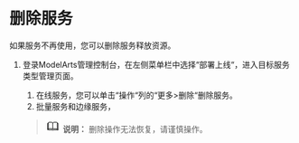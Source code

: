 # 删除服务<a name="modelarts_23_0073"></a>

如果服务不再使用，您可以删除服务释放资源。

1.  登录ModelArts管理控制台，在左侧菜单栏中选择“部署上线“，进入目标服务类型管理页面。

    1.  在线服务，您可以单击“操作“列的“更多\>删除“删除服务。
    2.  批量服务和边缘服务，

    >![](public_sys-resources/icon-note.gif) **说明：** 
    >删除操作无法恢复，请谨慎操作。


